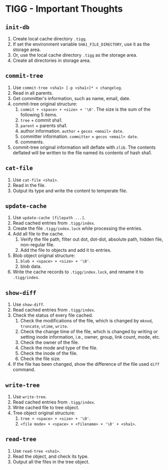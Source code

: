 # TIGG - Important Thoughts

## `init-db`

1. Create local cache directory `.tigg`.
2. If set the environment variable `SHA1_FILE_DIRECTORY`, use
it as the storage area.
3. Or, use the local cache directory `.tigg` as the storage area.
4. Create all directories in storage area.

## `commit-tree`

1. Use `commit-tree <sha1> [-p <sha1>]* < changelog`.
2. Read in all parents.
3. Get committer's information, such as name, email, date.
4. commit-tree original structure:
   1. `commit + <space> + <size> + '\0'`. The size is the sum of the 
   following 5 items.
   2. `tree` + commit sha1.
   3. `parent` + parents sha1.
   4. author information. `author` + `gecos <email> date`.
   5. committer information. `committer` + `gecos <email> date`.
   6. comments.
5. commit-tree original information will deflate with `zlib`.
The contents deflated will be written to the file named its contents
of hash sha1.

## `cat-file`

1. Use `cat-file <sha1>`.
2. Read in the file.
3. Output its type and write the content to temperate file.

## `update-cache`

1. Use `update-cache [filepath ...]`.
2. Read cached entries from `.tigg/index`.
3. Create the file `.tigg/index.lock` while processing the entries.
4. Add all file to the cache.
   1. Verify the file path, filter out dot, dot-dot, absolute path,
   hidden file, non-regular file.
   2. Add the file to objects and add it to entries.
5. Blob object original structure:
   1. `blob + <space> + <size> + '\0'`.
   2. blob data.
6. Write the cache records to `.tigg/index.lock`, and rename it to
`.tigg/index`.

## `show-diff`

1. Use `show-diff`.
2. Read cached entries from `.tigg/index`.
3. Check the status of every file cached.
   1. Check the modifications of the file, which is changed by `mknod`,
   `truncate`, `utime`, `write`.
   2. Check the change time of the file, which is changed by writing or 
   setting inode information, i.e., owner, group, link count, mode, etc.
   3. Check the owner of the file.
   4. Check the mode and type of the file.
   5. Check the inode of the file.
   6. Check the file size.
4. If the file has been changed, show the difference of the file used
`diff` command.

## `write-tree`

1. Use `write-tree`.
2. Read cached entries from `.tigg/index`.
3. Write cached file to tree object.
4. Tree object original structure:
   1. `tree + <space> + <size> + '\0'`.
   2. `<file mode> + <space> + <filename> + '\0' + <sha1>`.

## `read-tree`

1. Use `read-tree <sha1>`.
2. Read the object, and check its type.
3. Output all the files in the tree object.
